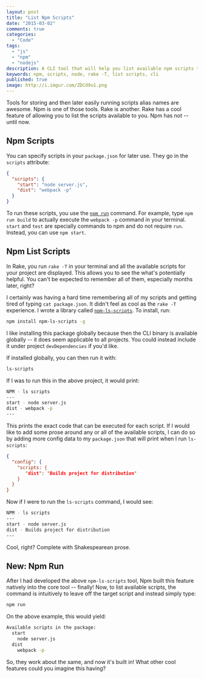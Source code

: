 ```yaml
---
layout: post
title: "List Npm Scripts"
date: "2015-03-02"
comments: true
categories:
  - "Code"
tags:
  - "js"
  - "npm"
  - "nodejs"
description: A CLI tool that will help you list available npm scripts to run.
keywords: npm, scripts, node, rake -T, list scripts, cli
published: true
image: http://i.imgur.com/ZDCd9u1.png
---
```


Tools for storing and then later easily running scripts alias names are awesome.  Npm is one of those tools.  Rake is another.  Rake has a cool feature of allowing you to list the scripts available to you.  Npm has not -- until now.

<!--more-->

## Npm Scripts

You can specify scripts in your `package.json` for later use.  They go in the `scripts` attribute:

```json
{
  "scripts": {
    "start": "node server.js",
    "dist": "webpack -p"
  }
}
```

To run these scripts, you use the [`npm run`](https://docs.npmjs.com/cli/run-script) command.  For example, type `npm run build` to actually execute the `webpack -p` command in your terminal.  `start` and `test` are specially commands to npm and do not require `run`.  Instead, you can use `npm start`.

## Npm List Scripts

In Rake, you run `rake -T` in your terminal and all the available scripts for your project are displayed.  This allows you to see the what's potentially helpful.  You can't be expected to remember all of them, especially months later, right?

I certainly was having a hard time remembering all of my scripts and getting tired of typing `cat package.json`.  It didn't feel as cool as the `rake -T` experience.  I wrote a library called [`npm-ls-scripts`](https://www.npmjs.com/package/npm-ls-scripts).  To install, run:

```bash
npm install npm-ls-scripts -g
```

I like installing this package globally because then the CLI binary is available globally -- it does seem applicable to all projects.  You could instead include it under project `devDependencies` if you'd like.

If installed globally, you can then run it with:

```bash
ls-scripts
```

If I was to run this in the above project, it would print:

```bash
NPM - ls scripts
---
start - node server.js
dist - webpack -p
---
```

This prints the exact code that can be executed for each script.  If I would like to add some prose around any or all of the available scripts, I can do so by adding more config data to my `package.json` that will print when I run `ls-scripts`:

```json
{
  "config": {
    "scripts: {
       "dist": "Builds project for distribution"
    }
  }
}
```

Now if I were to run the `ls-scripts` command, I would see:

```bash
NPM - ls scripts
---
start - node server.js
dist - Builds project for distribution
---
```

Cool, right?  Complete with Shakespearean prose.

## New: Npm Run

After I had developed the above `npm-ls-scripts` tool, Npm built this feature natively into the core tool -- finally!  Now, to list available scripts, the command is intuitively to leave off the target script and instead simply type:

```bash
npm run
```

On the above example, this would yield:

```bash
Available scripts in the package:
  start
    node server.js
  dist
    webpack -p
```

So, they work about the same, and now it's built in!  What other cool features could you imagine this having?

